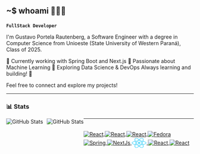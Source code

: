 ## ~$ whoami 👨🏼‍💻
**`FullStack Developer`**

I'm Gustavo Portela Rautenberg, a Software Engineer with a degree in Computer Science from Unioeste (State University of Western Paraná), Class of 2025.

🔹 Currently working with Spring Boot and Next.js
🔹 Passionate about Machine Learning
🔹 Exploring Data Science & DevOps 
Always learning and building! 🚀

Feel free to connect and explore my projects!

---

### 📊 Stats
<div>
  <a href="https://github.com/gus-rautenberg"/>
  <img 
    align="left" 
    alt="GitHub Stats" 
    height="200" 
    style="padding-right: 10px;" 
    src="https://github-readme-stats.vercel.app/api?username=gus-rautenberg&show_icons=true&theme=tokyonight&include_all_commits=true&locale=pt-br" 
  />

<img 
      align="left" 
      alt="GitHub Stats" 
      height="200" 
      src="https://github-readme-stats.vercel.app/api/top-langs/?username=gus-rautenberg&theme=tokyonight&layout=compact&custom_title=Tecnologias&langs_count=9" 
  />
</div>

---

<div style="display: inline_block"><br>
  
  <img align="center" alt="React" height="30" width="40"  src="https://cdn.jsdelivr.net/gh/devicons/devicon@latest/icons/cplusplus/cplusplus-original.svg" />
  <img align="center" alt="React" height="30" width="40"  src="https://cdn.jsdelivr.net/gh/devicons/devicon@latest/icons/java/java-original.svg" />
  <img align="center" alt="React" height="30" width="40"  src="https://cdn.jsdelivr.net/gh/devicons/devicon@latest/icons/python/python-original.svg" />  
  <img align="center" alt="Fedora" height="30" width="40" src="https://cdn.jsdelivr.net/gh/devicons/devicon@latest/icons/fedora/fedora-original.svg" />
  <img align="center" alt="Spring" height="30" width="40" src="https://cdn.jsdelivr.net/gh/devicons/devicon@latest/icons/spring/spring-original-wordmark.svg" />
  <img align="center" alt="NextJs" height="30" width="40" src="https://cdn.jsdelivr.net/gh/devicons/devicon@latest/icons/nextjs/nextjs-original.svg" />
  <img align="center" alt="React" height="30" width="40" src="https://raw.githubusercontent.com/devicons/devicon/master/icons/react/react-original.svg">
  <img align="center" alt="React" height="30" width="40" src="https://cdn.jsdelivr.net/gh/devicons/devicon@latest/icons/git/git-original.svg" />
  <img align="center" alt="React" height="30" width="40"  src="https://cdn.jsdelivr.net/gh/devicons/devicon@latest/icons/docker/docker-original.svg" />

</div>
